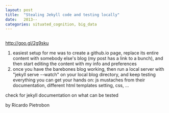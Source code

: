 ```yaml
---
layout: post
title:  "Stealing Jekyll code and testing locally"
date:   2013--
categories: situated_cognition, big_data
---
```


![]()

<title>{{ page.title }}</title>

http://goo.gl/2g9sku

1. easiest setup for me was to create a github.io page, replace its entire content with somebody else's blog (my post has a link to a bunch), and then start editing the content with my info and preferences
2. once you have the barebones blog working, then run a local server with "jekyll serve --watch" on your local blog directory, and keep testing everything you can get your hands on: js mustaches from their documentation, different html templates setting, css, ...

check for jekyll documentation on what can be tested

by Ricardo Pietrobon

